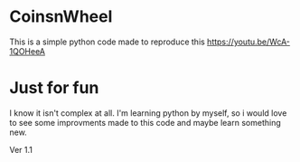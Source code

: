 # CoinsnWheel
This is a simple python code made to reproduce this https://youtu.be/WcA-1QOHeeA
# Just for fun
I know it isn't complex at all. I'm learning python by myself, so i would love to see some improvments made to this code and maybe learn something new.


Ver 1.1
